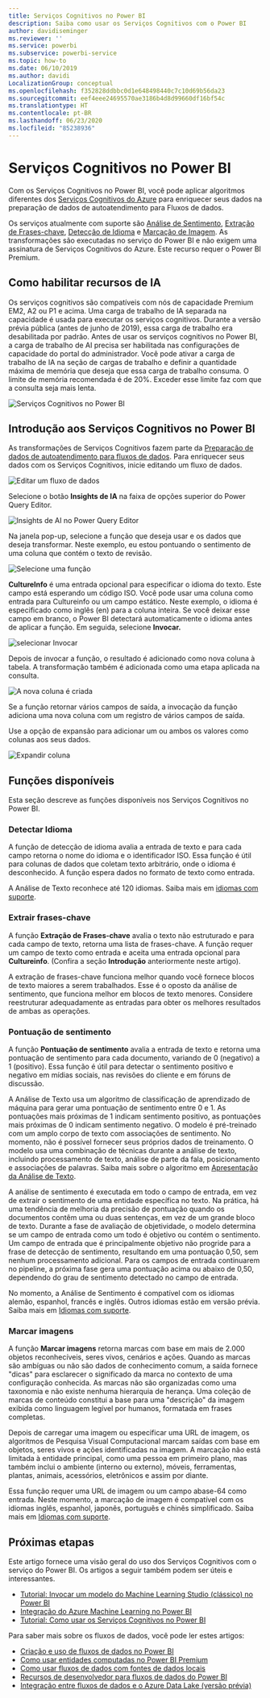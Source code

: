 ```yaml
---
title: Serviços Cognitivos no Power BI
description: Saiba como usar os Serviços Cognitivos com o Power BI
author: davidiseminger
ms.reviewer: ''
ms.service: powerbi
ms.subservice: powerbi-service
ms.topic: how-to
ms.date: 06/10/2019
ms.author: davidi
LocalizationGroup: conceptual
ms.openlocfilehash: f352828ddbbc0d1e648498440c7c10d69b56da23
ms.sourcegitcommit: eef4eee24695570ae3186b4d8d99660df16bf54c
ms.translationtype: HT
ms.contentlocale: pt-BR
ms.lasthandoff: 06/23/2020
ms.locfileid: "85238936"
---
```

# <a name="cognitive-services-in-power-bi"></a>Serviços Cognitivos no Power BI 

Com os Serviços Cognitivos no Power BI, você pode aplicar algoritmos diferentes dos [Serviços Cognitivos do Azure](https://azure.microsoft.com/services/cognitive-services/) para enriquecer seus dados na preparação de dados de autoatendimento para Fluxos de dados.

Os serviços atualmente com suporte são [Análise de Sentimento](https://docs.microsoft.com/azure/cognitive-services/text-analytics/how-tos/text-analytics-how-to-sentiment-analysis), [Extração de Frases-chave](https://docs.microsoft.com/azure/cognitive-services/text-analytics/how-tos/text-analytics-how-to-keyword-extraction), [Detecção de Idioma](https://docs.microsoft.com/azure/cognitive-services/text-analytics/how-tos/text-analytics-how-to-language-detection) e [Marcação de Imagem](https://docs.microsoft.com/azure/cognitive-services/computer-vision/concept-tagging-images). As transformações são executadas no serviço do Power BI e não exigem uma assinatura de Serviços Cognitivos do Azure. Este recurso requer o Power BI Premium.

## <a name="enabling-ai-features"></a>**Como habilitar recursos de IA**

Os serviços cognitivos são compatíveis com nós de capacidade Premium EM2, A2 ou P1 e acima. Uma carga de trabalho de IA separada na capacidade é usada para executar os serviços cognitivos. Durante a versão prévia pública (antes de junho de 2019), essa carga de trabalho era desabilitada por padrão. Antes de usar os serviços cognitivos no Power BI, a carga de trabalho de AI precisa ser habilitada nas configurações de capacidade do portal do administrador. Você pode ativar a carga de trabalho de IA na seção de cargas de trabalho e definir a quantidade máxima de memória que deseja que essa carga de trabalho consuma. O limite de memória recomendada é de 20%. Exceder esse limite faz com que a consulta seja mais lenta.

![Serviços Cognitivos no Power BI](media/service-cognitive-services/cognitive-services_01.png)

## <a name="getting-started-with-cognitive-services-in-power-bi"></a>**Introdução aos Serviços Cognitivos no Power BI**

As transformações de Serviços Cognitivos fazem parte da [Preparação de dados de autoatendimento para fluxos de dados](https://powerbi.microsoft.com/blog/introducing-power-bi-data-prep-wtih-dataflows/). Para enriquecer seus dados com os Serviços Cognitivos, inicie editando um fluxo de dados.

![Editar um fluxo de dados](media/service-cognitive-services/cognitive-services_02.png)

Selecione o botão **Insights de IA** na faixa de opções superior do Power Query Editor.

![Insights de AI no Power Query Editor](media/service-cognitive-services/cognitive-services_03.png)

Na janela pop-up, selecione a função que deseja usar e os dados que deseja transformar. Neste exemplo, eu estou pontuando o sentimento de uma coluna que contém o texto de revisão.

![Selecione uma função](media/service-cognitive-services/cognitive-services_04.png)

**CultureInfo** é uma entrada opcional para especificar o idioma do texto. Este campo está esperando um código ISO. Você pode usar uma coluna como entrada para Cultureinfo ou um campo estático. Neste exemplo, o idioma é especificado como inglês (en) para a coluna inteira. Se você deixar esse campo em branco, o Power BI detectará automaticamente o idioma antes de aplicar a função. Em seguida, selecione **Invocar.**

![selecionar Invocar](media/service-cognitive-services/cognitive-services_05.png)

Depois de invocar a função, o resultado é adicionado como nova coluna à tabela. A transformação também é adicionada como uma etapa aplicada na consulta.

![A nova coluna é criada](media/service-cognitive-services/cognitive-services_06.png)

Se a função retornar vários campos de saída, a invocação da função adiciona uma nova coluna com um registro de vários campos de saída.

Use a opção de expansão para adicionar um ou ambos os valores como colunas aos seus dados.

![Expandir coluna](media/service-cognitive-services/cognitive-services_07.png)

## <a name="available-functions"></a>**Funções disponíveis**

Esta seção descreve as funções disponíveis nos Serviços Cognitivos no Power BI.

### <a name="detect-language"></a>**Detectar Idioma**

A função de detecção de idioma avalia a entrada de texto e para cada campo retorna o nome do idioma e o identificador ISO. Essa função é útil para colunas de dados que coletam texto arbitrário, onde o idioma é desconhecido. A função espera dados no formato de texto como entrada.

A Análise de Texto reconhece até 120 idiomas. Saiba mais em [idiomas com suporte](https://docs.microsoft.com/azure/cognitive-services/text-analytics/text-analytics-supported-languages).

### <a name="extract-key-phrases"></a>**Extrair frases-chave**

A função **Extração de Frases-chave** avalia o texto não estruturado e para cada campo de texto, retorna uma lista de frases-chave. A função requer um campo de texto como entrada e aceita uma entrada opcional para **Cultureinfo**. (Confira a seção **Introdução** anteriormente neste artigo).

A extração de frases-chave funciona melhor quando você fornece blocos de texto maiores a serem trabalhados. Esse é o oposto da análise de sentimento, que funciona melhor em blocos de texto menores. Considere reestruturar adequadamente as entradas para obter os melhores resultados de ambas as operações.

### <a name="score-sentiment"></a>**Pontuação de sentimento**

A função **Pontuação de sentimento** avalia a entrada de texto e retorna uma pontuação de sentimento para cada documento, variando de 0 (negativo) a 1 (positivo). Essa função é útil para detectar o sentimento positivo e negativo em mídias sociais, nas revisões do cliente e em fóruns de discussão.

A Análise de Texto usa um algoritmo de classificação de aprendizado de máquina para gerar uma pontuação de sentimento entre 0 e 1. As pontuações mais próximas de 1 indicam sentimento positivo, as pontuações mais próximas de 0 indicam sentimento negativo. O modelo é pré-treinado com um amplo corpo de texto com associações de sentimento. No momento, não é possível fornecer seus próprios dados de treinamento. O modelo usa uma combinação de técnicas durante a análise de texto, incluindo processamento de texto, análise de parte da fala, posicionamento e associações de palavras. Saiba mais sobre o algoritmo em [Apresentação da Análise de Texto](https://blogs.technet.microsoft.com/machinelearning/2015/04/08/introducing-text-analytics-in-the-azure-ml-marketplace/).

A análise de sentimento é executada em todo o campo de entrada, em vez de extrair o sentimento de uma entidade específica no texto. Na prática, há uma tendência de melhoria da precisão de pontuação quando os documentos contêm uma ou duas sentenças, em vez de um grande bloco de texto. Durante a fase de avaliação de objetividade, o modelo determina se um campo de entrada como um todo é objetivo ou contém o sentimento. Um campo de entrada que é principalmente objetivo não progride para a frase de detecção de sentimento, resultando em uma pontuação 0,50, sem nenhum processamento adicional. Para os campos de entrada continuarem no pipeline, a próxima fase gera uma pontuação acima ou abaixo de 0,50, dependendo do grau de sentimento detectado no campo de entrada.

No momento, a Análise de Sentimento é compatível com os idiomas alemão, espanhol, francês e inglês. Outros idiomas estão em versão prévia. Saiba mais em [Idiomas com suporte](https://docs.microsoft.com/azure/cognitive-services/text-analytics/text-analytics-supported-languages).

### <a name="tag-images"></a>**Marcar imagens**

A função **Marcar imagens** retorna marcas com base em mais de 2.000 objetos reconhecíveis, seres vivos, cenários e ações. Quando as marcas são ambíguas ou não são dados de conhecimento comum, a saída fornece "dicas" para esclarecer o significado da marca no contexto de uma configuração conhecida. As marcas não são organizadas como uma taxonomia e não existe nenhuma hierarquia de herança. Uma coleção de marcas de conteúdo constitui a base para uma "descrição" da imagem exibida como linguagem legível por humanos, formatada em frases completas.

Depois de carregar uma imagem ou especificar uma URL de imagem, os algoritmos de Pesquisa Visual Computacional marcam saídas com base em objetos, seres vivos e ações identificadas na imagem. A marcação não está limitada à entidade principal, como uma pessoa em primeiro plano, mas também inclui o ambiente (interno ou externo), móveis, ferramentas, plantas, animais, acessórios, eletrônicos e assim por diante.

Essa função requer uma URL de imagem ou um campo abase-64 como entrada. Neste momento, a marcação de imagem é compatível com os idiomas inglês, espanhol, japonês, português e chinês simplificado. Saiba mais em [Idiomas com suporte](https://docs.microsoft.com/rest/api/cognitiveservices/computervision/tagimage/tagimage#uri-parameters).

## <a name="next-steps"></a>Próximas etapas

Este artigo fornece uma visão geral do uso dos Serviços Cognitivos com o serviço do Power BI. Os artigos a seguir também podem ser úteis e interessantes. 

* [Tutorial: Invocar um modelo do Machine Learning Studio (clássico) no Power BI](../connect-data/service-tutorial-invoke-machine-learning-model.md)
* [Integração do Azure Machine Learning no Power BI](service-machine-learning-integration.md)
* [Tutorial: Como usar os Serviços Cognitivos no Power BI](../connect-data/service-tutorial-use-cognitive-services.md)


Para saber mais sobre os fluxos de dados, você pode ler estes artigos:
* [Criação e uso de fluxos de dados no Power BI](service-dataflows-create-use.md)
* [Como usar entidades computadas no Power BI Premium](service-dataflows-computed-entities-premium.md)
* [Como usar fluxos de dados com fontes de dados locais](service-dataflows-on-premises-gateways.md)
* [Recursos de desenvolvedor para fluxos de dados do Power BI](service-dataflows-developer-resources.md)
* [Integração entre fluxos de dados e o Azure Data Lake (versão prévia)](service-dataflows-azure-data-lake-integration.md)